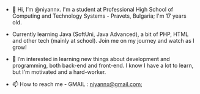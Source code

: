 - 👋 Hi, I’m @niyannx. I'm a student at Professional High School of Computing and Technology Systems - Pravets, Bulgaria;
I'm 17 years old.

- Currently learning Java (SoftUni, Java Advanced), a bit of PHP, HTML and other tech (mainly at school). Join me on my journey and watch as I grow!

- 👀 I’m interested in learning new things about development and programming, both back-end and front-end.
I know I have a lot to learn, but I'm motivated and a hard-worker.

- 📫 How to reach me -
GMAIL : niyannx@gmail.com;
